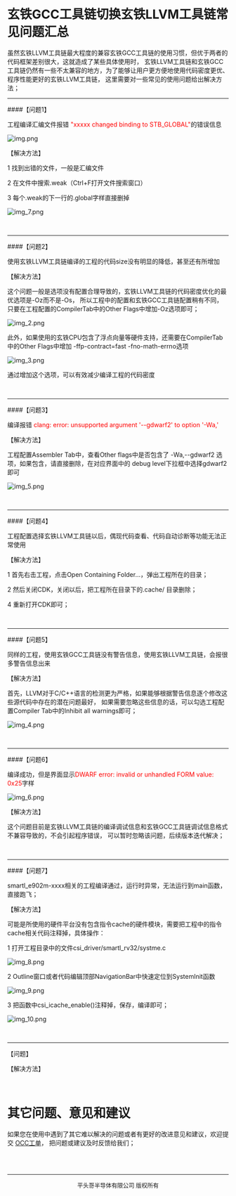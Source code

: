 # 玄铁GCC工具链切换玄铁LLVM工具链常见问题汇总 
虽然玄铁LLVM工具链最大程度的兼容玄铁GCC工具链的使用习惯，但优于两者的代码框架差别很大，这就造成了某些具体使用时，
玄铁LLVM工具链和玄铁GCC工具链仍然有一些不太兼容的地方，为了能够让用户更方便地使用代码密度更优、
程序性能更好的玄铁LLVM工具链， 这里需要对一些常见的使用问题给出解决方法；

***

####【问题1】

工程编译汇编文件报错 <font color=red>"xxxxx changed binding to STB_GLOBAL"</font>的错误信息

![img.png](img.png)

【解决方法】

1 找到出错的文件，一般是汇编文件

2 在文件中搜索.weak（Ctrl+F打开文件搜索窗口）

3 每个.weak的下一行的.global字样直接删掉

![img_7.png](img_7.png)

<br/>

***

####【问题2】

使用玄铁LLVM工具链编译的工程的代码size没有明显的降低，甚至还有所增加

【解决方法】

这个问题一般是选项没有配置合理导致的，玄铁LLVM工具链的代码密度优化的最优选项是-Oz而不是-Os，
所以工程中的配置和玄铁GCC工具链配置稍有不同，只要在工程配置的CompilerTab中的Other Flags中增加-Oz选项即可；

![img_2.png](img_2.png)

此外，如果使用的玄铁CPU包含了浮点向量等硬件支持，还需要在CompilerTab中的Other Flags中增加
-ffp-contract=fast -fno-math-errno选项

![img_3.png](img_3.png)

通过增加这个选项，可以有效减少编译工程的代码密度

<br/>

***

####【问题3】

编译报错 <font color=red>clang: error: unsupported argument '--gdwarf2' to option '-Wa,'</font>

【解决方法】

工程配置Assembler Tab中，查看Other flags中是否包含了 -Wa,--gdwarf2 选项，如果包含，请直接删除，在对应界面中的
debug level下拉框中选择gdwarf2即可

![img_5.png](img_5.png)

<br/>

***

####【问题4】

工程配置选择玄铁LLVM工具链以后，偶现代码查看、代码自动诊断等功能无法正常使用

【解决方法】

1 首先右击工程，点击Open Containing Folder...，弹出工程所在的目录；

2 然后关闭CDK，关闭以后，把工程所在目录下的.cache/ 目录删除；

4 重新打开CDK即可；


<br/>

***

####【问题5】

同样的工程，使用玄铁GCC工具链没有警告信息，使用玄铁LLVM工具链，会报很多警告信息出来

【解决方法】

首先，LLVM对于C/C++语言的检测更为严格，如果能够根据警告信息逐个修改这些源代码中存在的潜在问题最好，
如果需要忽略这些信息的话，可以勾选工程配置Compiler Tab中的Inhibit all warnings即可；

![img_4.png](img_4.png)

<br/>

***

####【问题6】

编译成功，但是界面显示<font color=red>DWARF error: invalid or unhandled FORM value: 0x25</font>字样

![img_6.png](img_6.png)

【解决方法】

这个问题目前是玄铁LLVM工具链的编译调试信息和玄铁GCC工具链调试信息格式不兼容导致的，不会引起程序错误，
可以暂时忽略该问题，后续版本迭代解决；

<br/>

***

####【问题7】

smartl_e902m-xxxx相关的工程编译通过，运行时异常，无法运行到main函数，直接跑飞；

【解决方法】

可能是所使用的硬件平台没有包含指令cache的硬件模块，需要把工程中的指令cache相关代码注释掉，具体操作：

1 打开工程目录中的文件csi_driver/smartl_rv32/systme.c

![img_8.png](img_8.png)

2 Outline窗口或者代码编辑顶部NavigationBar中快速定位到SystemInit函数

![img_9.png](img_9.png)

3 把函数中csi_icache_enable()注释掉，保存，编译即可；

![img_10.png](img_10.png)

<br/>

***

【问题】

【解决方法】

<br/>


# 其它问题、意见和建议
如果您在使用中遇到了其它难以解决的问题或者有更好的改进意见和建议，欢迎提交
[OCC工单](https://xuantie.t-head.cn/people/workorder-submit)， 把问题或建议及时反馈给我们；


<br/>
<br/>

***
<center><font size="2">平头哥半导体有限公司 版权所有</font></center>
